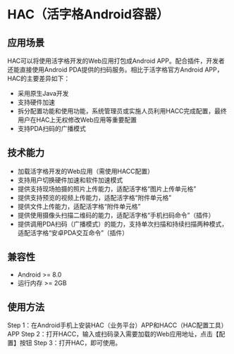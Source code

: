 # HAC（活字格Android容器）
## 应用场景
HAC可以将使用活字格开发的Web应用打包成Android APP。配合插件，开发者还能直接使用Android PDA提供的扫码服务。相比于活字格官方Android APP，HAC的主要差异如下：
* 采用原生Java开发
* 支持硬件加速
* 拆分配置功能和使用功能，系统管理员或实施人员利用HACC完成配置，最终用户在HAC上无权修改Web应用等重要配置
* 支持PDA扫码的广播模式

## 技术能力
* 加载活字格开发的Web应用（需使用HACC配置）
* 支持用户切换硬件加速和软件加速模式
* 提供支持现场拍摄的照片上传能力，适配活字格“图片上传单元格”
* 提供支持预览的视频上传能力，适配活字格“附件单元格”
* 提供文件上传能力，适配活字格“附件单元格”
* 提供使用摄像头扫描二维码的能力，适配活字格“手机扫码命令”（插件）
* 提供调用PDA扫码（广播模式）的能力，支持单次扫描和持续扫描两种模式，适配活字格“安卓PDA交互命令”（插件）

## 兼容性
* Android >= 8.0
* 运行内存 >= 2GB

## 使用方法
Step 1：在Android手机上安装HAC（业务平台）APP和HACC（HAC配置工具）APP
Step 2：打开HACC，输入或扫码录入需要加载的Web应用地址，点击【配置】按钮
Step 3：打开HAC，即可使用。

